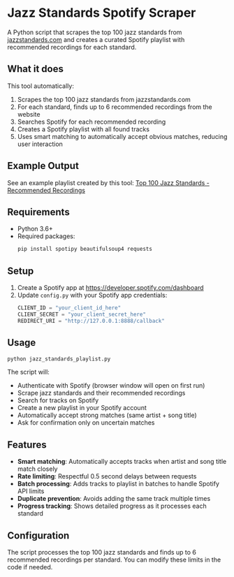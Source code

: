# Jazz Standards Spotify Scraper

A Python script that scrapes the top 100 jazz standards from [jazzstandards.com](https://www.jazzstandards.com) and creates a curated Spotify playlist with recommended recordings for each standard.

## What it does

This tool automatically:
1. Scrapes the top 100 jazz standards from jazzstandards.com
2. For each standard, finds up to 6 recommended recordings from the website
3. Searches Spotify for each recommended recording
4. Creates a Spotify playlist with all found tracks
5. Uses smart matching to automatically accept obvious matches, reducing user interaction

## Example Output

See an example playlist created by this tool: [Top 100 Jazz Standards - Recommended Recordings](https://open.spotify.com/playlist/2WlqSEDc2j262bHd5l8EHq?si=e724e67fd9254e46)

## Requirements

- Python 3.6+
- Required packages:
  ```bash
  pip install spotipy beautifulsoup4 requests
  ```

## Setup

1. Create a Spotify app at https://developer.spotify.com/dashboard
2. Update `config.py` with your Spotify app credentials:
   ```python
   CLIENT_ID = "your_client_id_here"
   CLIENT_SECRET = "your_client_secret_here"
   REDIRECT_URI = "http://127.0.0.1:8888/callback"
   ```

## Usage

```bash
python jazz_standards_playlist.py
```

The script will:
- Authenticate with Spotify (browser window will open on first run)
- Scrape jazz standards and their recommended recordings
- Search for tracks on Spotify
- Create a new playlist in your Spotify account
- Automatically accept strong matches (same artist + song title)
- Ask for confirmation only on uncertain matches

## Features

- **Smart matching**: Automatically accepts tracks when artist and song title match closely
- **Rate limiting**: Respectful 0.5 second delays between requests
- **Batch processing**: Adds tracks to playlist in batches to handle Spotify API limits
- **Duplicate prevention**: Avoids adding the same track multiple times
- **Progress tracking**: Shows detailed progress as it processes each standard

## Configuration

The script processes the top 100 jazz standards and finds up to 6 recommended recordings per standard. You can modify these limits in the code if needed.